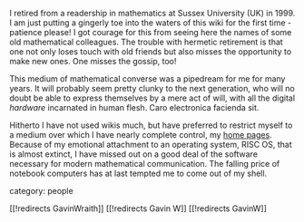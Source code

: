 I retired from a readership in mathematics at Sussex University (UK) in 1999. I am just putting a gingerly toe into the waters of this wiki for the first time - patience please! I got courage for this from seeing here the names of some old mathematical colleagues. The trouble with hermetic retirement is that one not only loses touch with old friends but also misses the opportunity to make new ones. One misses the gossip, too!

This medium of mathematical converse was a pipedream for me for many years. It will probably seem pretty clunky to the next generation, who will no doubt be able to express themselves by a mere act of will, with all the digital _hardware_ incarnated in human flesh. Caro electronica facienda sit.

Hitherto I have not used wikis much, but have preferred to restrict myself to a medium over which I have nearly complete control, my [home pages](http://www.wra1th.plus.com/). Because of my emotional attachment to an operating system, RISC OS, that is almost extinct, I have missed out on a good deal of the software necessary for modern mathematical communication. The falling price of notebook computers has at last tempted me to come out of my shell.


category: people


[[!redirects GavinWraith]]
[[!redirects Gavin W]]
[[!redirects GavinW]]
